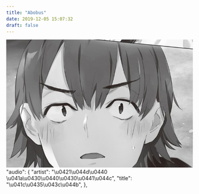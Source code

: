 ```yaml
---
title: "Abobus"
date: 2019-12-05 15:07:32
draft: false
---
```


![](/img/vk/ustPIszO3xw.jpg)
"audio": {
  "artist": "\u0421\u044d\u0440 \u041a\u0430\u0440\u0430\u0441\u044c",
  "title": "\u041c\u0435\u043c\u044b",
},
